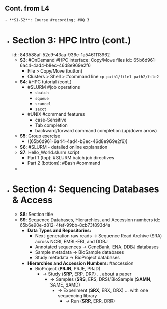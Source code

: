 ## Cont. from L4
	- **S1-S2**: Course #recording; #UQ 3
- # Section 3: HPC Intro (cont.)
  id:: 843588af-52c9-43aa-936e-1a5461113962
	- **S3**: #OnDemand #HPC interface: Copy/Move files
	  id:: 65b6d961-6a44-4ad4-b8ec-46d8e969e2f6
		- File > Copy/Move (button)
		- Clusters > Shell > #command line `cp path1/file1 path2/file2`
	- **S4**: #HPC tutorial (cont.)
		- #SLURM #job operations
			- `sbatch`
			- `squeue`
			- `scancel`
			- `sacct`
		- #UNIX #command features
			- case-Sensitive
			- Tab completion
			- backward/forward command completion (up/down arrow)
	- **S5**: Group exercise
		- ((65b6d961-6a44-4ad4-b8ec-46d8e969e2f6))
	- **S6**: #SLURM - detailed online explanation
	- **S7**: Hello_World.slurm script
		- Part 1 (top): #SLURM batch job directives
		- Part 2 (bottom): #Bash #command
	-
- # Section 4: Sequencing Databases & Access
	- **S8**: Section title
	- **S9**: Sequence Databases, Hierarchies, and Accession numbers
	  id:: 65b6e90e-d812-4fef-99bb-8cb73f893d4a
		- **Data Types and Repositories:**
			- Next-generation raw reads -> Sequence Read Archive (SRA) across NCBI, EMBL-EBI, and DDBJ
			- Annotated sequences -> GeneBank, ENA, DDBJ databases
			- Sample metadata -> BioSample databases
			- Study metadata -> BioProject databases
		- **Hierarchies and Accession Numbers:** #accession
			- BioProject (**PRJN**, PRJE, PRJD)
				- -> Study (**SRP**, ERP, DRP) ... about a paper
					- -> Samples (**SRS**, ERS, DRS)/BioSample (**SAMN**, SAME, SAMD)
						- -> Experiment (**SRX**, ERX, DRX) ... with one sequencing library
							- -> Run (**SRR**, ERR, DRR)